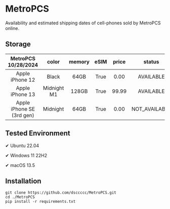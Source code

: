 # MetroPCS
Availability and estimated shipping dates of cell-phones sold by MetroPCS online.
## Storage
|MetroPCS 10/28/2024|color|memory|eSIM|price|status|shipping from|shipping to|
|:--:|:--:|:--:|:--:|:--:|:--:|:--:|:--:|
|Apple iPhone 12|Black|64GB|True|0.00|AVAILABLE|10/28/2024|10/31/2024|
|Apple iPhone 13|Midnight M1|128GB|True|99.99|AVAILABLE|10/28/2024|10/31/2024|
|Apple iPhone SE (3rd gen)|Midnight|64GB|True|0.00|NOT_AVAILABLE|11/04/2024|11/12/2024|

## Tested Environment
✔ Ubuntu 22.04

✔ Windows 11 22H2

✔ macOS 13.5
## Installation
```
git clone https://github.com/dsccccc/MetroPCS.git
cd ./MetroPCS
pip install -r requirements.txt
```
